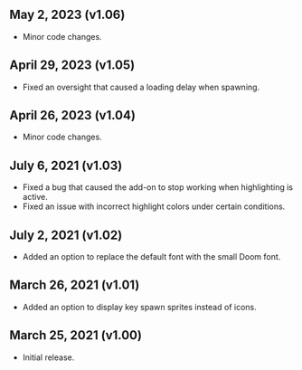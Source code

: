 ## May 2, 2023 (v1.06)
- Minor code changes.

## April 29, 2023 (v1.05)
- Fixed an oversight that caused a loading delay when spawning.

## April 26, 2023 (v1.04)
- Minor code changes.

## July 6, 2021 (v1.03)
- Fixed a bug that caused the add-on to stop working when highlighting is active.
- Fixed an issue with incorrect highlight colors under certain conditions.

## July 2, 2021 (v1.02)
- Added an option to replace the default font with the small Doom font.

## March 26, 2021 (v1.01)
- Added an option to display key spawn sprites instead of icons.

## March 25, 2021 (v1.00)
- Initial release.